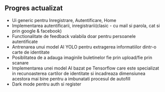 ## Progres actualizat
- Ui generic pentru Inregistrare, Autentificare, Home
- Implementarea autentificarii, inregistrarii(clasic - cu mail si parola, cat si prin google & facebook)
- Functionalitate de feedback valabila doar pentru persoanele autentificate
- Antrenarea unui model AI YOLO pentru extragerea informatiilor dintr-o carte de identitate
- Posiblitatea de a adauga imaginile buletinelor fie prin upload/fie prin scanare
- Implementarea unei model AI bazat pe Tensorflow care este specializat in recunoasterea cartilor de identitate si incadreaza dimensiunea acestora mai bine pentru a imbunatati procesul de autofill
- Dark mode pentru auth si register

